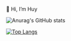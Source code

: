 👋 Hi, I’m Huy

![Anurag's GitHub stats](https://github-readme-stats.vercel.app/api?username=dnh273&show_icons=true&theme=dark)

[![Top Langs](https://github-readme-stats.vercel.app/api/top-langs/?username=dnh273&layout=compact)](https://github.com/anuraghazra/github-readme-stats)

<!---
dnh273/dnh273 is a ✨ special ✨ repository because its `README.md` (this file) appears on your GitHub profile.
You can click the Preview link to take a look at your changes.
--->
